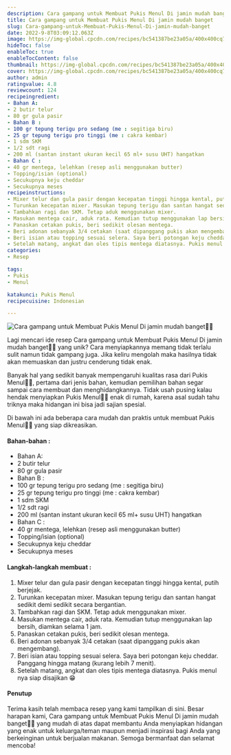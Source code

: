 ```yaml
---
description: Cara gampang untuk Membuat Pukis Menul Di jamin mudah banget"
title: Cara gampang untuk Membuat Pukis Menul Di jamin mudah banget
slug: Cara-gampang-untuk-Membuat-Pukis-Menul-Di-jamin-mudah-banget
date: 2022-9-8T03:09:12.063Z
image: https://img-global.cpcdn.com/recipes/bc541387be23a05a/400x400cq70/photo.jpg
hideToc: false
enableToc: true
enableTocContent: false
thumbnail: https://img-global.cpcdn.com/recipes/bc541387be23a05a/400x400cq70/photo.jpg
cover: https://img-global.cpcdn.com/recipes/bc541387be23a05a/400x400cq70/photo.jpg
author: admin
ratingvalue: 4.8
reviewcount: 124
recipeingredient:
- Bahan A:
- 2 butir telur
- 80 gr gula pasir
- Bahan B :
- 100 gr tepung terigu pro sedang (me : segitiga biru)
- 25 gr tepung terigu pro tinggi (me : cakra kembar)
- 1 sdm SKM
- 1/2 sdt ragi
- 200 ml (santan instant ukuran kecil 65 ml+ susu UHT) hangatkan
- Bahan C :
- 40 gr mentega, lelehkan (resep asli menggunakan butter)
- Topping/isian (optional)
- Secukupnya keju cheddar
- Secukupnya meses
recipeinstructions:
- Mixer telur dan gula pasir dengan kecepatan tinggi hingga kental, putih berjejak.
- Turunkan kecepatan mixer. Masukan tepung terigu dan santan hangat sedikit demi sedikit secara bergantian.
- Tambahkan ragi dan SKM. Tetap aduk menggunakan mixer.
- Masukan mentega cair, aduk rata. Kemudian tutup menggunakan lap bersih, diamkan selama 1 jam.
- Panaskan cetakan pukis, beri sedikit olesan mentega.
- Beri adonan sebanyak 3/4 cetakan (saat dipanggang pukis akan mengembang).
- Beri isian atau topping sesuai selera. Saya beri potongan keju cheddar. Panggang hingga matang (kurang lebih 7 menit).
- Setelah matang, angkat dan oles tipis mentega diatasnya. Pukis menul nya siap disajikan 😁
categories:
- Resep

tags:
- Pukis
- Menul

katakunci: Pukis Menul
recipecuisine: Indonesian

---
```


![Cara gampang untuk Membuat Pukis Menul Di jamin mudah banget👩‍🍳](https://img-global.cpcdn.com/recipes/bc541387be23a05a/400x400cq70/photo.jpg)

Lagi mencari ide resep Cara gampang untuk Membuat Pukis Menul Di jamin mudah banget👩‍🍳 yang unik? Cara menyiapkannya memang tidak terlalu sulit namun tidak gampang juga. Jika keliru mengolah maka hasilnya tidak akan memuaskan dan justru cenderung tidak enak.

Banyak hal yang sedikit banyak mempengaruhi kualitas rasa dari Pukis Menul👩‍🍳, pertama dari jenis bahan, kemudian pemilihan bahan segar sampai cara membuat dan menghidangkannya. Tidak usah pusing kalau hendak menyiapkan Pukis Menul👩‍🍳 enak di rumah, karena asal sudah tahu triknya maka hidangan ini bisa jadi sajian spesial.

Di bawah ini ada beberapa cara mudah dan praktis untuk membuat Pukis Menul👩‍🍳 yang siap dikreasikan.

<!--inarticleads1-->

#### Bahan-bahan :

- Bahan A:
- 2 butir telur
- 80 gr gula pasir
- Bahan B :
- 100 gr tepung terigu pro sedang (me : segitiga biru)
- 25 gr tepung terigu pro tinggi (me : cakra kembar)
- 1 sdm SKM
- 1/2 sdt ragi
- 200 ml (santan instant ukuran kecil 65 ml+ susu UHT) hangatkan
- Bahan C :
- 40 gr mentega, lelehkan (resep asli menggunakan butter)
- Topping/isian (optional)
- Secukupnya keju cheddar
- Secukupnya meses

<!--inarticleads2-->

#### Langkah-langkah membuat :

1. Mixer telur dan gula pasir dengan kecepatan tinggi hingga kental, putih berjejak.
1. Turunkan kecepatan mixer. Masukan tepung terigu dan santan hangat sedikit demi sedikit secara bergantian.
1. Tambahkan ragi dan SKM. Tetap aduk menggunakan mixer.
1. Masukan mentega cair, aduk rata. Kemudian tutup menggunakan lap bersih, diamkan selama 1 jam.
1. Panaskan cetakan pukis, beri sedikit olesan mentega.
1. Beri adonan sebanyak 3/4 cetakan (saat dipanggang pukis akan mengembang).
1. Beri isian atau topping sesuai selera. Saya beri potongan keju cheddar. Panggang hingga matang (kurang lebih 7 menit).
1. Setelah matang, angkat dan oles tipis mentega diatasnya. Pukis menul nya siap disajikan 😁

#### Penutup

Terima kasih telah membaca resep yang kami tampilkan di sini. Besar harapan kami, Cara gampang untuk Membuat Pukis Menul Di jamin mudah banget👩‍🍳 yang mudah di atas dapat membantu Anda menyiapkan hidangan yang enak untuk keluarga/teman maupun menjadi inspirasi bagi Anda yang berkeinginan untuk berjualan makanan. Semoga bermanfaat dan selamat mencoba!